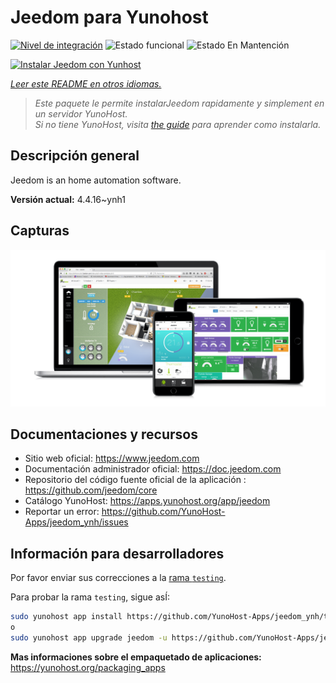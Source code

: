 <!--
Este archivo README esta generado automaticamente<https://github.com/YunoHost/apps/tree/master/tools/readme_generator>
No se debe editar a mano.
-->

# Jeedom para Yunohost

[![Nivel de integración](https://dash.yunohost.org/integration/jeedom.svg)](https://ci-apps.yunohost.org/ci/apps/jeedom/) ![Estado funcional](https://ci-apps.yunohost.org/ci/badges/jeedom.status.svg) ![Estado En Mantención](https://ci-apps.yunohost.org/ci/badges/jeedom.maintain.svg)

[![Instalar Jeedom con Yunhost](https://install-app.yunohost.org/install-with-yunohost.svg)](https://install-app.yunohost.org/?app=jeedom)

*[Leer este README en otros idiomas.](./ALL_README.md)*

> *Este paquete le permite instalarJeedom rapidamente y simplement en un servidor YunoHost.*  
> *Si no tiene YunoHost, visita [the guide](https://yunohost.org/install) para aprender como instalarla.*

## Descripción general

Jeedom is an home automation software.


**Versión actual:** 4.4.16~ynh1

## Capturas

![Captura de Jeedom](./doc/screenshots/01-Appli-jeedom.png)

## Documentaciones y recursos

- Sitio web oficial: <https://www.jeedom.com>
- Documentación administrador oficial: <https://doc.jeedom.com>
- Repositorio del código fuente oficial de la aplicación : <https://github.com/jeedom/core>
- Catálogo YunoHost: <https://apps.yunohost.org/app/jeedom>
- Reportar un error: <https://github.com/YunoHost-Apps/jeedom_ynh/issues>

## Información para desarrolladores

Por favor enviar sus correcciones a la [rama `testing`](https://github.com/YunoHost-Apps/jeedom_ynh/tree/testing).

Para probar la rama `testing`, sigue asÍ:

```bash
sudo yunohost app install https://github.com/YunoHost-Apps/jeedom_ynh/tree/testing --debug
o
sudo yunohost app upgrade jeedom -u https://github.com/YunoHost-Apps/jeedom_ynh/tree/testing --debug
```

**Mas informaciones sobre el empaquetado de aplicaciones:** <https://yunohost.org/packaging_apps>

